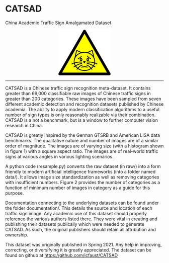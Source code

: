 # CATSAD
China Academic Traffic Sign Amalgamated Dataset

<p align="center" width="100%">
    <img width="33%" src="./figures/catsad.svg"> 
</p>

-----------------------------------------

CATSAD is a Chinese traffic sign recognition meta-dataset. It contains greater than 69,000 classifiable raw images of Chinese traffic signs in greater than 200 categories. These images have been sampled from seven different academic detection and recognition datasets published by Chinese academia. The ability to apply modern classification algorithms to a useful number of sign types is only reasonably realizable via their combination. CATSAD is a not a benchmark, but is a window to further computer vision research in China.

CATSAD is greatly inspired by the German GTSRB and American LISA data benchmarks. The qualitative nature and number of images are of a similar order of magnitude.  The images are of varying size (with a histogram shown in figure 1) with a square aspect ratio. The images are of real-world traffic signs at various angles in various lighting scenarios. 

A python code (resample.py) converts the raw dataset (in raw/) into a form friendly to modern artificial intelligence frameworks (into a folder named data/).  It allows image size standardization as well as removing categories with insufficient numbers. Figure 2 provides the number of categories as a function of minimum number of images in category as a guide for this purpose. 

Documentation connecting to the underlying datasets can be found under the folder documentation/. This details the source and location of each traffic sign image. Any academic use of this dataset should properly reference the various authors listed there. They were vital in creating and publishing their datasets publically which were needed to generate CATSAD. As such, the original publishers should retain all attribution and ownership.

This dataset was originally published in Spring 2021. Any help in improving, correcting, or diversifying it is greatly appreciated. The dataset can be found on github at https://github.com/icfaust/CATSAD

